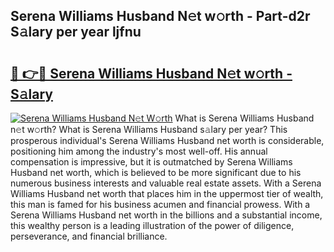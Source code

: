 ## Serena Williams Husband N𝚎t w𝚘rth - Part-d2r S𝚊lary per year ljfnu

# <h2><a href="http://gc1kwiw.nevu.top/?p=Serena+Williams+Husband">🔗 👉🔴 Serena Williams Husband N𝚎t w𝚘rth - S𝚊lary</a></h2>

[![Serena Williams Husband N𝚎t W𝚘rth](https://i.imgur.com/Oavwk0R.jpeg)](http://gc1kwiw.nevu.top/?p=Serena+Williams+Husband)
What is Serena Williams Husband n𝚎t w𝚘rth? What is Serena Williams Husband s𝚊lary per year?
This prosperous individual's Serena Williams Husband net worth is considerable, positioning him among the industry's most well-off. His annual compensation is impressive, but it is outmatched by Serena Williams Husband net worth, which is believed to be more significant due to his numerous business interests and valuable real estate assets. With a Serena Williams Husband net worth that places him in the uppermost tier of wealth, this man is famed for his business acumen and financial prowess. With a Serena Williams Husband net worth in the billions and a substantial income, this wealthy person is a leading illustration of the power of diligence, perseverance, and financial brilliance.
